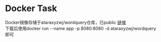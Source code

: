 # Docker Task
Docker镜像存储于ataraxyzwj/wordquery仓库，已public 
[链接](https://cloud.docker.com/u/ataraxiazwj/repository/docker/ataraxiazwj/wordquery)     
下载后使用docker run --name app -p 8080:8080 -d ataraxyzwj/wordquery即可

